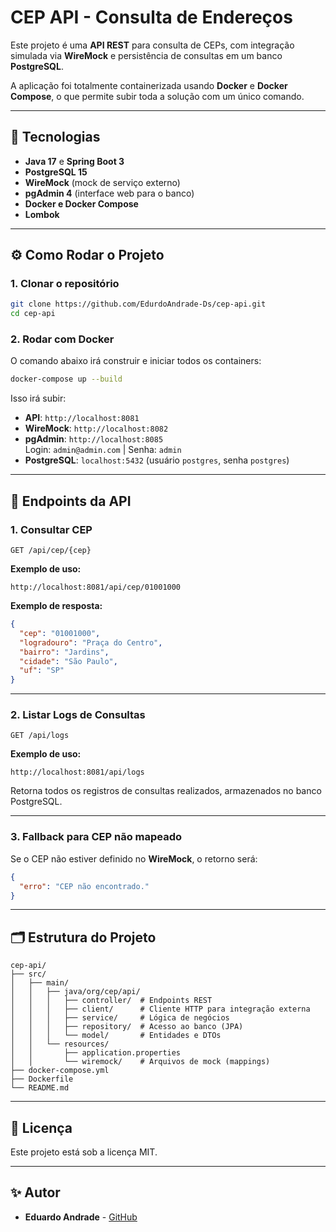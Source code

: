 
# CEP API - Consulta de Endereços

Este projeto é uma **API REST** para consulta de CEPs, com integração simulada via **WireMock** e persistência de consultas em um banco **PostgreSQL**.

A aplicação foi totalmente containerizada usando **Docker** e **Docker Compose**, o que permite subir toda a solução com um único comando.

---

## 🚀 Tecnologias

- **Java 17** e **Spring Boot 3**
- **PostgreSQL 15**
- **WireMock** (mock de serviço externo)
- **pgAdmin 4** (interface web para o banco)
- **Docker e Docker Compose**
- **Lombok**

---

## ⚙️ Como Rodar o Projeto

### **1. Clonar o repositório**
```bash
git clone https://github.com/EdurdoAndrade-Ds/cep-api.git
cd cep-api
```

### **2. Rodar com Docker**
O comando abaixo irá construir e iniciar todos os containers:
```bash
docker-compose up --build
```

Isso irá subir:
- **API**: `http://localhost:8081`
- **WireMock**: `http://localhost:8082`
- **pgAdmin**: `http://localhost:8085`  
  Login: `admin@admin.com` | Senha: `admin`
- **PostgreSQL**: `localhost:5432` (usuário `postgres`, senha `postgres`)

---

## 🔗 Endpoints da API

### **1. Consultar CEP**
```http
GET /api/cep/{cep}
```
**Exemplo de uso:**
```
http://localhost:8081/api/cep/01001000
```
**Exemplo de resposta:**
```json
{
  "cep": "01001000",
  "logradouro": "Praça do Centro",
  "bairro": "Jardins",
  "cidade": "São Paulo",
  "uf": "SP"
}
```

---

### **2. Listar Logs de Consultas**
```http
GET /api/logs
```
**Exemplo de uso:**
```
http://localhost:8081/api/logs
```
Retorna todos os registros de consultas realizados, armazenados no banco PostgreSQL.

---

### **3. Fallback para CEP não mapeado**
Se o CEP não estiver definido no **WireMock**, o retorno será:
```json
{
  "erro": "CEP não encontrado."
}
```

---

## 🗂️ Estrutura do Projeto
```text
cep-api/
├── src/
│   ├── main/
│   │   ├── java/org/cep/api/
│   │   │   ├── controller/  # Endpoints REST
│   │   │   ├── client/      # Cliente HTTP para integração externa
│   │   │   ├── service/     # Lógica de negócios
│   │   │   ├── repository/  # Acesso ao banco (JPA)
│   │   │   └── model/       # Entidades e DTOs
│   │   └── resources/
│   │       ├── application.properties
│   │       └── wiremock/    # Arquivos de mock (mappings)
├── docker-compose.yml
├── Dockerfile
└── README.md
```

---

## 📜 Licença

Este projeto está sob a licença MIT.

---

## ✨ Autor
- **Eduardo Andrade** - [GitHub](https://github.com/EdurdoAndrade-Ds)

